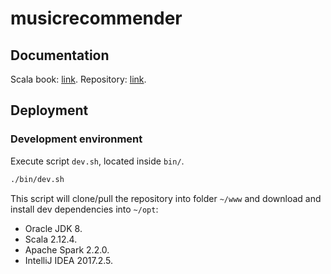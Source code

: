 # musicrecommender

## Documentation

Scala book: [link](http://proquest.safaribooksonline.com/book/databases/business-intelligence/9781491912751/firstchapter).
Repository: [link](https://github.com/sryza/aas).

## Deployment

### Development environment

Execute script `dev.sh`, located inside `bin/`.

```sh
./bin/dev.sh
```

This script will clone/pull the repository into folder `~/www` and download and install dev dependencies into `~/opt`:

* Oracle JDK 8.
* Scala 2.12.4.
* Apache Spark 2.2.0.
* IntelliJ IDEA 2017.2.5.
